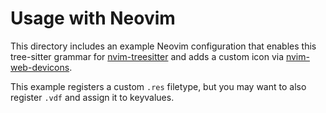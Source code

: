 # Usage with Neovim

This directory includes an example Neovim configuration that enables this tree-sitter grammar for [nvim-treesitter](https://github.com/nvim-treesitter/nvim-treesitter) and adds a custom icon via [nvim-web-devicons](https://github.com/nvim-tree/nvim-web-devicons).

This example registers a custom `.res` filetype, but you may want to also register `.vdf` and assign it to keyvalues.
